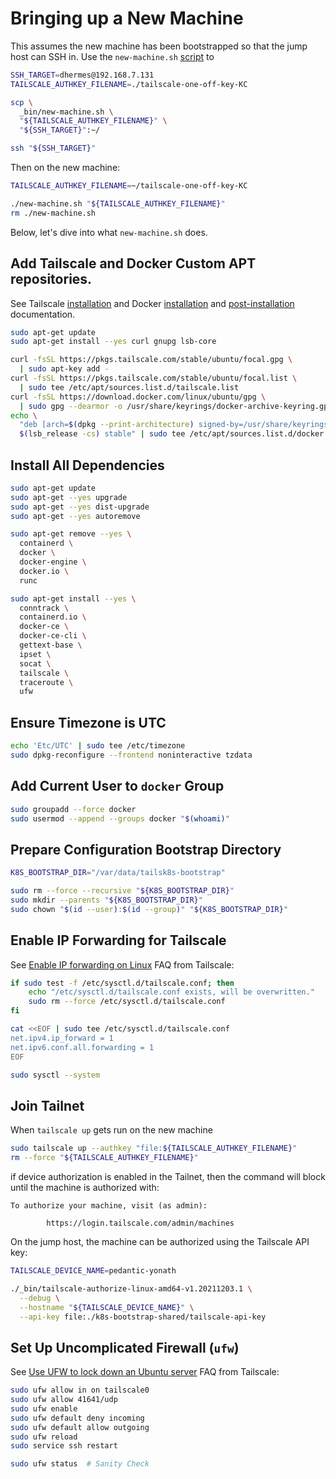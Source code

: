 # Bringing up a New Machine

This assumes the new machine has been bootstrapped so that the jump host
can SSH in. Use the `new-machine.sh` [script][4] to

```bash
SSH_TARGET=dhermes@192.168.7.131
TAILSCALE_AUTHKEY_FILENAME=./tailscale-one-off-key-KC

scp \
  _bin/new-machine.sh \
  "${TAILSCALE_AUTHKEY_FILENAME}" \
  "${SSH_TARGET}":~/

ssh "${SSH_TARGET}"
```

Then on the new machine:

```bash
TAILSCALE_AUTHKEY_FILENAME=~/tailscale-one-off-key-KC

./new-machine.sh "${TAILSCALE_AUTHKEY_FILENAME}"
rm ./new-machine.sh
```

Below, let's dive into what `new-machine.sh` does.

## Add Tailscale and Docker Custom APT repositories.

See Tailscale [installation][1] and Docker [installation][2] and
[post-installation][3] documentation.

```bash
sudo apt-get update
sudo apt-get install --yes curl gnupg lsb-core

curl -fsSL https://pkgs.tailscale.com/stable/ubuntu/focal.gpg \
  | sudo apt-key add -
curl -fsSL https://pkgs.tailscale.com/stable/ubuntu/focal.list \
  | sudo tee /etc/apt/sources.list.d/tailscale.list
curl -fsSL https://download.docker.com/linux/ubuntu/gpg \
  | sudo gpg --dearmor -o /usr/share/keyrings/docker-archive-keyring.gpg
echo \
  "deb [arch=$(dpkg --print-architecture) signed-by=/usr/share/keyrings/docker-archive-keyring.gpg] https://download.docker.com/linux/ubuntu \
  $(lsb_release -cs) stable" | sudo tee /etc/apt/sources.list.d/docker.list > /dev/null
```

## Install All Dependencies

```bash
sudo apt-get update
sudo apt-get --yes upgrade
sudo apt-get --yes dist-upgrade
sudo apt-get --yes autoremove

sudo apt-get remove --yes \
  containerd \
  docker \
  docker-engine \
  docker.io \
  runc

sudo apt-get install --yes \
  conntrack \
  containerd.io \
  docker-ce \
  docker-ce-cli \
  gettext-base \
  ipset \
  socat \
  tailscale \
  traceroute \
  ufw
```

## Ensure Timezone is UTC

```bash
echo 'Etc/UTC' | sudo tee /etc/timezone
sudo dpkg-reconfigure --frontend noninteractive tzdata
```

## Add Current User to `docker` Group

```bash
sudo groupadd --force docker
sudo usermod --append --groups docker "$(whoami)"
```

## Prepare Configuration Bootstrap Directory

```bash
K8S_BOOTSTRAP_DIR="/var/data/tailsk8s-bootstrap"

sudo rm --force --recursive "${K8S_BOOTSTRAP_DIR}"
sudo mkdir --parents "${K8S_BOOTSTRAP_DIR}"
sudo chown "$(id --user):$(id --group)" "${K8S_BOOTSTRAP_DIR}"
```

## Enable IP Forwarding for Tailscale

See [Enable IP forwarding on Linux][5] FAQ from Tailscale:

```bash
if sudo test -f /etc/sysctl.d/tailscale.conf; then
    echo "/etc/sysctl.d/tailscale.conf exists, will be overwritten."
    sudo rm --force /etc/sysctl.d/tailscale.conf
fi

cat <<EOF | sudo tee /etc/sysctl.d/tailscale.conf
net.ipv4.ip_forward = 1
net.ipv6.conf.all.forwarding = 1
EOF

sudo sysctl --system
```

## Join Tailnet

When `tailscale up` gets run on the new machine

```bash
sudo tailscale up --authkey "file:${TAILSCALE_AUTHKEY_FILENAME}"
rm --force "${TAILSCALE_AUTHKEY_FILENAME}"
```

if device authorization is enabled in the Tailnet, then the command will block
until the machine is authorized with:

```
To authorize your machine, visit (as admin):

        https://login.tailscale.com/admin/machines
```

On the jump host, the machine can be authorized using the Tailscale API key:

```bash
TAILSCALE_DEVICE_NAME=pedantic-yonath

./_bin/tailscale-authorize-linux-amd64-v1.20211203.1 \
  --debug \
  --hostname "${TAILSCALE_DEVICE_NAME}" \
  --api-key file:./k8s-bootstrap-shared/tailscale-api-key
```

## Set Up Uncomplicated Firewall (`ufw`)

See [Use UFW to lock down an Ubuntu server][6] FAQ from Tailscale:

```bash
sudo ufw allow in on tailscale0
sudo ufw allow 41641/udp
sudo ufw enable
sudo ufw default deny incoming
sudo ufw default allow outgoing
sudo ufw reload
sudo service ssh restart

sudo ufw status  # Sanity Check
```

[1]: https://tailscale.com/download/linux/ubuntu-2004
[2]: https://docs.docker.com/engine/install/ubuntu/
[3]: https://docs.docker.com/engine/install/linux-postinstall/
[4]: _bin/new-machine.sh
[5]: https://tailscale.com/kb/1104/enable-ip-forwarding/
[6]: https://tailscale.com/kb/1077/secure-server-ubuntu-18-04/

